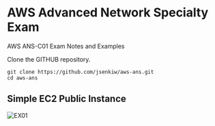 # AWS Advanced Network Specialty Exam
AWS ANS-C01 Exam Notes and Examples

Clone the GITHUB repository.
```
git clone https://github.com/jsenkiw/aws-ans.git
cd aws-ans
```

## Simple EC2 Public Instance

![EX01](diagrams/example-01.drawio)